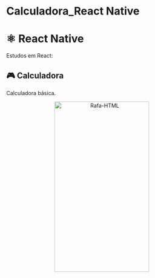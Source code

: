 # Calculadora_React Native

# ⚛️ React Native
Estudos em React:

## 🎮 Calculadora
Calculadora básica.
<div align="center">
   <img align="center"  alt="Rafa-HTML" height="450" width="250" src="https://i.imgur.com/6ubIyJN.gif">
</div>
 
  ##
  

